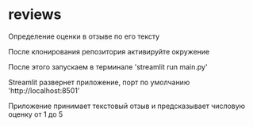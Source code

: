 # reviews
Определение оценки в отзыве по его тексту

После клонирования репозитория активируйте окружение

После этого запускаем в терминале 
'streamlit run main.py'

Streamlit развернет приложение, порт по умолчанию 'http://localhost:8501'

Приложение принимает текстовый отзыв и предсказывает числовую оценку от 1 до 5
